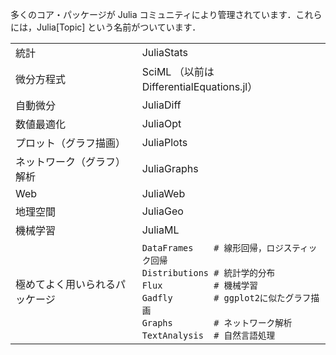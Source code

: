 多くのコア・パッケージが Julia コミュニティにより管理されています．これらには，Julia\[Topic\] という名前がついています．

|                           |                                                  |
| ------------------------- | ------------------------------------------------ |
| 統計             | JuliaStats                                       |
| 微分方程式 | SciML （以前は DifferentialEquations.jl）           |
| 自動微分      | JuliaDiff                                        |
| 数値最適化  | JuliaOpt                                         |
| プロット（グラフ描画）  | JuliaPlots                                       |
| ネットワーク（グラフ）解析  | JuliaGraphs                                      |
| Web                       | JuliaWeb                                         |
| 地理空間            | JuliaGeo                                         |
| 機械学習    | JuliaML                                          |
| 極めてよく用いられるパッケージ    | `DataFrames    # 線形回帰，ロジスティック回帰`<br>`Distributions # 統計学的分布`<br>`Flux          # 機械学習`<br>`Gadfly        # ggplot2に似たグラフ描画`<br>`Graphs        # ネットワーク解析`<br>`TextAnalysis  # 自然言語処理` |

